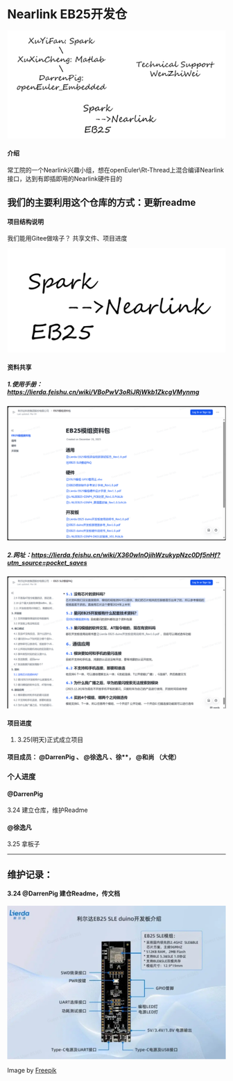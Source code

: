 # Nearlink EB25开发仓
![xiangmujiegou](image/Tree.png)


#### 介绍
常工院的一个Nearlink兴趣小组，想在openEuler\Rt-Thread上混合编译Nearlink接口，达到有即插即用的Nearlink硬件目的


## 我们的主要利用这个仓库的方式：更新readme


#### 项目结构说明
我们能用Gitee做啥子？
共享文件、项目进度

![输入图片说明](image/SegonUIScript%20%20aim.png)


#### 资料共享

##### 1.使用手册：https://lierda.feishu.cn/wiki/VBoPwV3oRiJRjWkb1ZkcgVMynmg

![官方的资料包截图](image/%E5%AE%98%E6%96%B9%E7%9A%84%E8%B5%84%E6%96%99%E5%8C%85%E6%88%AA%E5%9B%BE.png)
##### 2.网址：https://lierda.feishu.cn/wiki/X360wInOjihWzukypNzc0Df5nHf?utm_source=pocket_saves
![输入图片说明](image/FAQ%E6%88%AA%E5%9B%BE.png)
#### 项目进度
1.  3.25(明天)正式成立项目

#### 项目成员： @DarrenPig 、 @徐逸凡 、徐**， @和尚 （大佬）

### 个人进度

####  @DarrenPig 
3.24 建立仓库，维护Readme

####  @徐逸凡 
3.25 拿板子

---
## 维护记录：
#### 3.24 @DarrenPig 建仓Readme，传文档
![输入图片说明](image/EB25.png)

Image by <a href="https://www.freepik.com/free-psd/flat-design-plant-shop-template_40201855.htm#&position=26&from_view=author&uuid=eb059247-9847-433e-a0fe-1d7692fcd229">Freepik</a>
